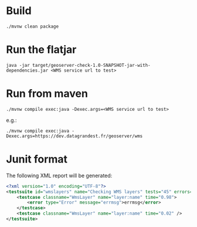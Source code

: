 # Build

```
./mvnw clean package
```

# Run the flatjar

```
java -jar target/geoserver-check-1.0-SNAPSHOT-jar-with-dependencies.jar <WMS service url to test>
```

# Run from maven

```
./mvnw compile exec:java -Dexec.args=<WMS service url to test>
```

e.g.:

```
./mvnw compile exec:java -Dexec.args=https://dev.datagrandest.fr/geoserver/wms
```

# Junit format

The following XML report will be generated:

```xml
<?xml version="1.0" encoding="UTF-8"?> 
<testsuite id="wmslayers" name="Checking WMS layers" tests="45" errors="17" time="1.00">
    <testcase classname="WmsLayer" name="layer:name" time="0.98">
        <error type="Error" message="errmsg">errmsg</error>
    </testcase>
    <testcase classname="WmsLayer" name="layer:name" time="0.02" />
</testsuite>
```